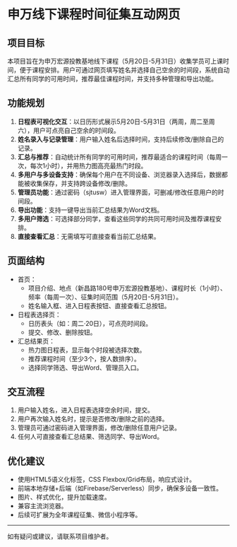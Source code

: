 # 申万线下课程时间征集互动网页

## 项目目标
本项目旨在为申万宏源投教基地线下课程（5月20日-5月31日）收集学员可上课时间，便于课程安排。用户可通过网页填写姓名并选择自己空余的时间段，系统自动汇总所有同学的可用时间，推荐最佳课程时间，并支持多种管理和导出功能。

## 功能规划
1. **日程表可视化交互**：以日历形式展示5月20日-5月31日（两周，周二至周六），用户可点亮自己空余的时间段。
2. **姓名录入与记录管理**：用户输入姓名后选择时间，支持后续修改/删除自己的记录。
3. **汇总与推荐**：自动统计所有同学的可用时间，推荐最适合的课程时间（每周一次，每次1小时），并用热力图高亮最热门时段。
4. **多用户与多设备支持**：确保每个用户在不同设备、浏览器录入选择后，数据都能被收集保存，并支持跨设备修改/删除。
5. **管理员功能**：通过密码（sjtusw）进入管理界面，可删减/修改任意用户的时间段。
6. **导出功能**：支持一键导出当前汇总结果为Word文档。
7. **多用户筛选**：可选择部分同学，查看这些同学的共同可用时间及推荐课程安排。
8. **直接查看汇总**：无需填写可直接查看当前汇总结果。

## 页面结构
- 首页：
  - 项目介绍、地点（新昌路180号申万宏源投教基地）、课程时长（1小时）、频率（每周一次）、征集时间范围（5月20日-5月31日）。
  - 姓名输入框、进入日程表按钮、直接查看汇总按钮。
- 日程表选择页：
  - 日历表头（如：周二·20日），可点亮时间段。
  - 提交、修改、删除按钮。
- 汇总结果页：
  - 热力图日程表，显示每个时段被选择次数。
  - 推荐课程时间（至少3个，按人数排序）。
  - 选择同学筛选、导出Word、管理员入口。

## 交互流程
1. 用户输入姓名，进入日程表选择空余时间，提交。
2. 用户再次输入姓名时，提示是否修改/删除之前的选择。
3. 管理员可通过密码进入管理界面，修改/删除任意用户记录。
4. 任何人可直接查看汇总结果、筛选同学、导出Word。

## 优化建议
- 使用HTML5语义化标签，CSS Flexbox/Grid布局，响应式设计。
- 前端本地存储+后端（如Firebase/Serverless）同步，确保多设备一致性。
- 图片、样式优化，提升加载速度。
- 兼容主流浏览器。
- 后续可扩展为全年课程征集、微信小程序等。

---
如有疑问或建议，请联系项目维护者。 